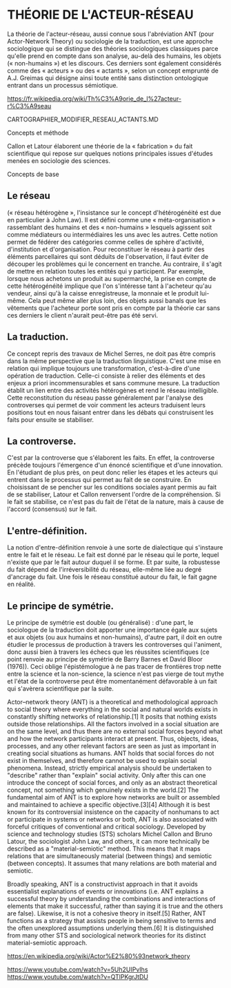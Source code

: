 # THÉORIE DE L'ACTEUR-RÉSEAU

La théorie de l'acteur-réseau, aussi connue sous l'abréviation ANT (pour Actor-Network Theory) ou sociologie de la traduction, est une approche sociologique qui se distingue des théories sociologiques classiques parce qu'elle prend en compte dans son analyse, au-delà des humains, les objets (« non-humains ») et les discours. Ces derniers sont également considérés comme des « acteurs » ou des « actants », selon un concept emprunté de A.J. Greimas qui désigne ainsi toute entité sans distinction ontologique entrant dans un processus sémiotique.  

https://fr.wikipedia.org/wiki/Th%C3%A9orie_de_l%27acteur-r%C3%A9seau

CARTOGRAPHIER_MODIFIER_RESEAU_ACTANTS.MD

Concepts et méthode

Callon et Latour élaborent une théorie de la « fabrication » du fait scientifique qui repose sur quelques notions principales issues d'études menées en sociologie des sciences.

Concepts de base

## Le réseau 
(« réseau hétérogène », l'insistance sur le concept d'hétérogénéité est due en particulier à John Law). Il est défini comme une « méta-organisation » rassemblant des humains et des « non-humains » lesquels agissent soit comme médiateurs ou intermédiaires les uns avec les autres. Cette notion permet de fédérer des catégories comme celles de sphère d'activité, d'institution et d'organisation. Pour reconstituer le réseau à partir des éléments parcellaires qui sont déduits de l'observation, il faut éviter de découper les problèmes qui le concernent en tranche. Au contraire, il s'agit de mettre en relation toutes les entités qui y participent. Par exemple, lorsque nous achetons un produit au supermarché, la prise en compte de cette hétérogénéité implique que l'on s'intéresse tant à l'acheteur qu'au vendeur, ainsi qu'à la caisse enregistreuse, la monnaie et le produit lui-même. Cela peut même aller plus loin, des objets aussi banals que les vêtements que l'acheteur porte sont pris en compte par la théorie car sans ces derniers le client n'aurait peut-être pas été servi.

## La traduction. 
Ce concept repris des travaux de Michel Serres, ne doit pas être compris dans la même perspective que la traduction linguistique. C'est une mise en relation qui implique toujours une transformation, c'est-à-dire d'une opération de traduction. Celle-ci consiste à relier des éléments et des enjeux a priori incommensurables et sans commune mesure. La traduction établit un lien entre des activités hétérogènes et rend le réseau intelligible. Cette reconstitution du réseau passe généralement par l'analyse des controverses qui permet de voir comment les acteurs traduisent leurs positions tout en nous faisant entrer dans les débats qui construisent les faits pour ensuite se stabiliser.

## La controverse. 
C'est par la controverse que s'élaborent les faits. En effet, la controverse précède toujours l'émergence d'un énoncé scientifique et d'une innovation. En l'étudiant de plus près, on peut donc relier les étapes et les acteurs qui entrent dans le processus qui permet au fait de se construire. En choisissant de se pencher sur les conditions sociales ayant permis au fait de se stabiliser, Latour et Callon renversent l'ordre de la compréhension. Si le fait se stabilise, ce n'est pas du fait de l'état de la nature, mais à cause de l'accord (consensus) sur le fait.

## L'entre-définition. 
La notion d'entre-définition renvoie à une sorte de dialectique qui s'instaure entre le fait et le réseau. Le fait est donné par le réseau qui le porte, lequel n'existe que par le fait autour duquel il se forme. Et par suite, la robustesse du fait dépend de l'irréversibilité du réseau, elle-même liée au degré d'ancrage du fait. Une fois le réseau constitué autour du fait, le fait gagne en réalité.

## Le principe de symétrie. 
Le principe de symétrie est double (ou généralisé) : d'une part, le sociologue de la traduction doit apporter une importance égale aux sujets et aux objets (ou aux humains et non-humains), d'autre part, il doit en outre étudier le processus de production à travers les controverses qui l'animent, donc aussi bien à travers les échecs que les réussites scientifiques (ce point renvoie au principe de symétrie de Barry Barnes et David Bloor (1976)). Ceci oblige l'épistémologue à ne pas tracer de frontières trop nette entre la science et la non-science, la science n'est pas vierge de tout mythe et l'état de la controverse peut être momentanément défavorable à un fait qui s'avèrera scientifique par la suite.

Actor–network theory (ANT) is a theoretical and methodological approach to social theory where everything in the social and natural worlds exists in constantly shifting networks of relationship.[1] It posits that nothing exists outside those relationships. All the factors involved in a social situation are on the same level, and thus there are no external social forces beyond what and how the network participants interact at present. Thus, objects, ideas, processes, and any other relevant factors are seen as just as important in creating social situations as humans. ANT holds that social forces do not exist in themselves, and therefore cannot be used to explain social phenomena. Instead, strictly empirical analysis should be undertaken to "describe" rather than "explain" social activity. Only after this can one introduce the concept of social forces, and only as an abstract theoretical concept, not something which genuinely exists in the world.[2] The fundamental aim of ANT is to explore how networks are built or assembled and maintained to achieve a specific objective.[3][4] Although it is best known for its controversial insistence on the capacity of nonhumans to act or participate in systems or networks or both, ANT is also associated with forceful critiques of conventional and critical sociology. Developed by science and technology studies (STS) scholars Michel Callon and Bruno Latour, the sociologist John Law, and others, it can more technically be described as a "material-semiotic" method. This means that it maps relations that are simultaneously material (between things) and semiotic (between concepts). It assumes that many relations are both material and semiotic.

Broadly speaking, ANT is a constructivist approach in that it avoids essentialist explanations of events or innovations (i.e. ANT explains a successful theory by understanding the combinations and interactions of elements that make it successful, rather than saying it is true and the others are false). Likewise, it is not a cohesive theory in itself.[5] Rather, ANT functions as a strategy that assists people in being sensitive to terms and the often unexplored assumptions underlying them.[6] It is distinguished from many other STS and sociological network theories for its distinct material-semiotic approach.

https://en.wikipedia.org/wiki/Actor%E2%80%93network_theory

https://www.youtube.com/watch?v=5Uh2UIPvIhs
https://www.youtube.com/watch?v=QTlPKgrJtDU
